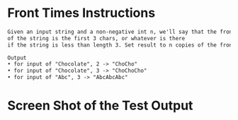 # Front Times Instructions  
```md 
Given an input string and a non-negative int n, we'll say that the front
of the string is the first 3 chars, or whatever is there
if the string is less than length 3. Set result to n copies of the front;

Output
• for input of "Chocolate", 2 -> "ChoCho"
• for input of "Chocolate", 3 -> "ChoChoCho"
• for input of "Abc", 3 -> "AbcAbcAbc"
```

# Screen Shot of the Test Output 

